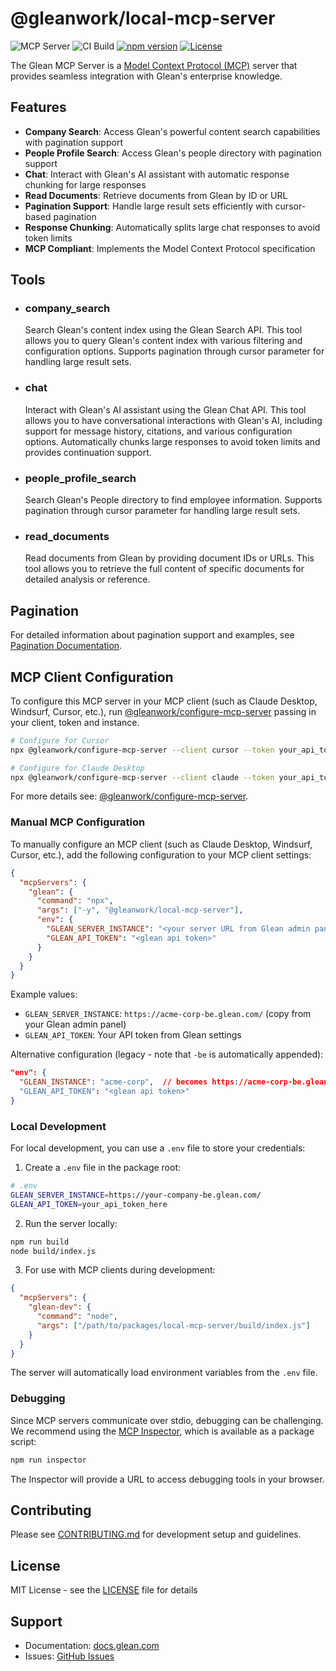 # @gleanwork/local-mcp-server

![MCP Server](https://badge.mcpx.dev?type=server 'MCP Server')
![CI Build](https://github.com/gleanwork/mcp-server/actions/workflows/ci.yml/badge.svg)
[![npm version](https://badge.fury.io/js/@gleanwork%2Flocal-mcp-server.svg)](https://badge.fury.io/js/@gleanwork%2Flocal-mcp-server)
[![License](https://img.shields.io/npm/l/@gleanwork%2Fmcp-server.svg)](https://github.com/gleanwork/mcp-server/blob/main/LICENSE)

The Glean MCP Server is a [Model Context Protocol (MCP)](https://modelcontextprotocol.io/introduction) server that provides seamless integration with Glean's enterprise knowledge.

## Features

- **Company Search**: Access Glean's powerful content search capabilities with pagination support
- **People Profile Search**: Access Glean's people directory with pagination support
- **Chat**: Interact with Glean's AI assistant with automatic response chunking for large responses
- **Read Documents**: Retrieve documents from Glean by ID or URL
- **Pagination Support**: Handle large result sets efficiently with cursor-based pagination
- **Response Chunking**: Automatically splits large chat responses to avoid token limits
- **MCP Compliant**: Implements the Model Context Protocol specification

## Tools

- ### company_search

  Search Glean's content index using the Glean Search API. This tool allows you to query Glean's content index with various filtering and configuration options. Supports pagination through cursor parameter for handling large result sets.

- ### chat

  Interact with Glean's AI assistant using the Glean Chat API. This tool allows you to have conversational interactions with Glean's AI, including support for message history, citations, and various configuration options. Automatically chunks large responses to avoid token limits and provides continuation support.

- ### people_profile_search

  Search Glean's People directory to find employee information. Supports pagination through cursor parameter for handling large result sets.

- ### read_documents

  Read documents from Glean by providing document IDs or URLs. This tool allows you to retrieve the full content of specific documents for detailed analysis or reference.

## Pagination

For detailed information about pagination support and examples, see [Pagination Documentation](../../docs/pagination.md).

## MCP Client Configuration

To configure this MCP server in your MCP client (such as Claude Desktop, Windsurf, Cursor, etc.), run [@gleanwork/configure-mcp-server](https://github.com/gleanwork/mcp-server/tree/main/packages/configure-mcp-server) passing in your client, token and instance.

```bash
# Configure for Cursor
npx @gleanwork/configure-mcp-server --client cursor --token your_api_token --instance instance_name

# Configure for Claude Desktop
npx @gleanwork/configure-mcp-server --client claude --token your_api_token --instance instance_name
```

For more details see: [@gleanwork/configure-mcp-server](https://github.com/gleanwork/mcp-server/tree/main/packages/configure-mcp-server).

### Manual MCP Configuration

To manually configure an MCP client (such as Claude Desktop, Windsurf, Cursor, etc.), add the following configuration to your MCP client settings:

```json
{
  "mcpServers": {
    "glean": {
      "command": "npx",
      "args": ["-y", "@gleanwork/local-mcp-server"],
      "env": {
        "GLEAN_SERVER_INSTANCE": "<your server URL from Glean admin panel>",
        "GLEAN_API_TOKEN": "<glean api token>"
      }
    }
  }
}
```

Example values:
- `GLEAN_SERVER_INSTANCE`: `https://acme-corp-be.glean.com/` (copy from your Glean admin panel)
- `GLEAN_API_TOKEN`: Your API token from Glean settings

Alternative configuration (legacy - note that `-be` is automatically appended):
```json
"env": {
  "GLEAN_INSTANCE": "acme-corp",  // becomes https://acme-corp-be.glean.com/
  "GLEAN_API_TOKEN": "<glean api token>"
}
```

### Local Development

For local development, you can use a `.env` file to store your credentials:

1. Create a `.env` file in the package root:
```bash
# .env
GLEAN_SERVER_INSTANCE=https://your-company-be.glean.com/
GLEAN_API_TOKEN=your_api_token_here
```

2. Run the server locally:
```bash
npm run build
node build/index.js
```

3. For use with MCP clients during development:
```json
{
  "mcpServers": {
    "glean-dev": {
      "command": "node",
      "args": ["/path/to/packages/local-mcp-server/build/index.js"]
    }
  }
}
```

The server will automatically load environment variables from the `.env` file.

### Debugging

Since MCP servers communicate over stdio, debugging can be challenging. We recommend using the [MCP Inspector](https://github.com/modelcontextprotocol/inspector), which is available as a package script:

```bash
npm run inspector
```

The Inspector will provide a URL to access debugging tools in your browser.

## Contributing

Please see [CONTRIBUTING.md](https://github.com/gleanwork/mcp-server/blob/main/CONTRIBUTING.md) for development setup and guidelines.

## License

MIT License - see the [LICENSE](LICENSE) file for details

## Support

- Documentation: [docs.glean.com](https://docs.glean.com)
- Issues: [GitHub Issues](https://github.com/gleanwork/mcp-server/issues)
